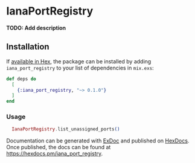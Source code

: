 # IanaPortRegistry

**TODO: Add description**

## Installation

If [available in Hex](https://hex.pm/docs/publish), the package can be installed
by adding `iana_port_registry` to your list of dependencies in `mix.exs`:

```elixir
def deps do
  [
    {:iana_port_registry, "~> 0.1.0"}
  ]
end
```
### Usage
```elixir 
  IanaPortRegistry.list_unassigned_ports()

```


Documentation can be generated with [ExDoc](https://github.com/elixir-lang/ex_doc)
and published on [HexDocs](https://hexdocs.pm). Once published, the docs can
be found at <https://hexdocs.pm/iana_port_registry>.

